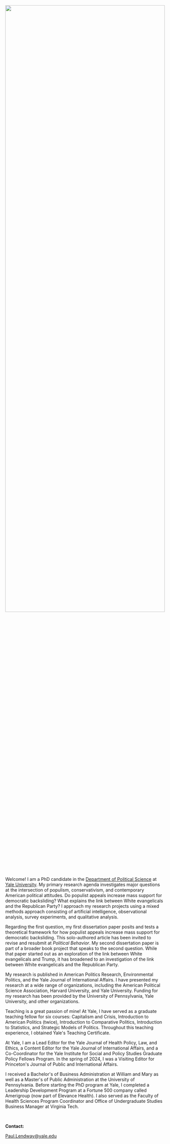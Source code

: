 <head>
<meta name="google-site-verification" content="C8Um20-6MdtkcSlOpJAMTORJyUaPrKQsnPuxmnDJDFk" />
 </head>


 

<img src = "https://user-images.githubusercontent.com/78934389/225647444-7cf7da92-f7c0-40f3-8d5c-e3d1e87c6b1b.png" width = "100%" height = "70%" style = "float:top; margin-right:20px" >



Welcome! I am a PhD candidate in the [Department of Political Science](https://politicalscience.yale.edu/) at [Yale University](https://www.yale.edu/). My primary research agenda investigates major questions at the intersection of populism, conservativism, and contemporary American political attitudes. Do populist appeals increase mass support for democratic backsliding? What explains the link between White evangelicals and the Republican Party? I approach my research projects using a mixed methods approach consisting of artificial intelligence, observational analysis, survey experiments, and qualitative analysis.

Regarding the first question, my first dissertation paper posits and tests a theoretical framework for how populist appeals increase mass support for democratic backsliding. This solo-authored article has been invited to revise and resubmit at _Political Behavior_. My second dissertation paper is part of a broader book project that speaks to the second question. While that paper started out as an exploration of the link between White evangelicals and Trump, it has broadened to an investigation of the link between White evangelicals and the Republican Party.

My research is published in American Politics Research, Environmental Politics, and the Yale Journal of International Affairs. I have presented my research at a wide range of organizations, including the American Political Science Association,  Harvard University, and Yale University. Funding for my research has been provided by the University of Pennsylvania, Yale University, and other organizations.

Teaching is a great passion of mine! At Yale, I have served as a graduate teaching fellow for six courses: Capitalism and Crisis, Introduction to American Politics (twice), Introduction to Comparative Politics, Introduction to Statistics, and Strategic Models of Politics. Throughout this teaching experience, I obtained Yale's Teaching Certificate. 

At Yale, I am a Lead Editor for the Yale Journal of Health Policy, Law, and Ethics, a Content Editor for the Yale Journal of International Affairs, and a Co-Coordinator for the Yale Institute for Social and Policy Studies Graduate Policy Fellows Program. In the spring of 2024, I was a Visiting Editor for Princeton's Journal of Public and International Affairs. 

I received a Bachelor's of Business Administration at William and Mary as well as a Master's of Public Administration at the University of Pennsylvania. Before starting the PhD program at Yale, I completed a Leadership Development Program at a Fortune 500 company called Amerigroup (now part of Elevance Health). I also served as the Faculty of Health Sciences Program Coordinator and Office of Undergraduate Studies Business Manager at Virginia Tech. 




 &nbsp;
 
**Contact:**

Paul.Lendway@yale.edu




 &nbsp;
 




